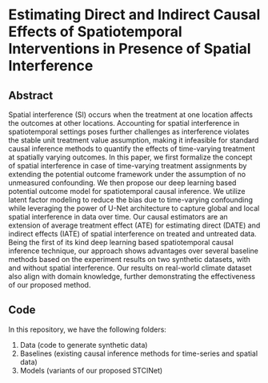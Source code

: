 # Estimating Direct and Indirect Causal Effects of Spatiotemporal Interventions in Presence of Spatial Interference

## Abstract
Spatial interference (SI) occurs when the treatment at one location affects the outcomes at other locations. Accounting for spatial interference in spatiotemporal settings poses further challenges as interference violates the stable unit treatment value assumption, making it infeasible for standard causal inference methods to quantify the effects of time-varying treatment at spatially varying outcomes. In this paper, we first formalize the concept of spatial interference in case of time-varying treatment assignments by extending the potential outcome framework under the assumption of no unmeasured confounding. We then propose our deep learning based potential outcome model for spatiotemporal causal inference. We utilize latent factor modeling to reduce the bias due to time-varying confounding while leveraging the power of U-Net architecture to capture global and local spatial interference in data over time. Our causal estimators are an extension of average treatment effect (ATE) for estimating direct (DATE) and indirect effects (IATE) of spatial interference on treated and untreated data. Being the first of its kind deep learning based spatiotemporal causal inference technique, our approach shows advantages over several baseline methods based on the experiment results on two synthetic datasets, with and without spatial interference. Our results on real-world climate dataset also align with domain knowledge, further demonstrating the effectiveness of our proposed method.

## Code
In this repository, we have the following folders:
1. Data (code to generate synthetic data) 
2. Baselines (existing causal inference methods for time-series and spatial data)
3. Models (variants of our proposed STCINet)
